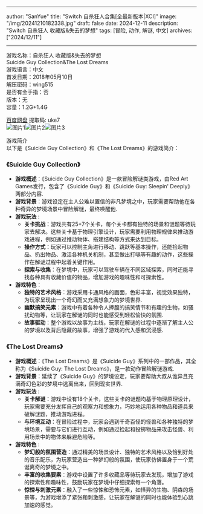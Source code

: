 
---
author: "SanYue"
title: "Switch 自杀狂人合集[全最新版本|XCI]"
image: "/img/20241210182338.jpg"
draft: false
date: 2024-12-11
description: "Switch 自杀狂人 收藏版&失去的梦想"
tags: [冒险, 动作, 解谜, 中文]
archives: ["2024/12/11"]

---

游戏名称：自杀狂人 收藏版&失去的梦想   
Suicide Guy Collection&The Lost Dreams    
游戏语言：中文  
首发日期：2018年05月10日  
解压密码：wing515  
是否有金手指：否  
版本：无   
容量：1.2G+1.4G

[百度网盘](https://pan.baidu.com/s/1OrtlxTa23_EYw1cucbMOqw) 提取码: uke7  
![图片1](/img/2deffc.jpg)![图片2](/img/e95e8d.jpg)![图片3](/img/01efaa.jpg)  

游戏简介  
以下是《Suicide Guy Collection》和《The Lost Dreams》的游戏简介：

### 《Suicide Guy Collection》
- **游戏概述**：《Suicide Guy Collection》是一款冒险解谜类游戏，由Red Art Games发行，包含了《Suicide Guy》和《Suicide Guy: Sleepin' Deeply》两部分内容.
- **游戏背景**：游戏设定在主人公难以置信的非凡梦境之中，玩家需要帮助他在各种奇异的梦境场景中冒险解谜，最终唤醒他.
- **游戏玩法** :
    - **关卡挑战**：游戏共有25+7个关卡，每个关卡都有独特的场景和谜题等待玩家去解决。这些关卡基于物理引擎设计，玩家需要利用物理规律来推动游戏进程，例如通过推动物体、搭建结构等方式来达到目标。
    - **操作方式**：玩家可以控制主角进行移动、跳跃等基本操作，还能捡起物品、扔出物品、激活各种机关机制，甚至做出打嗝等有趣的动作，这些操作在解谜过程中起着关键作用。
    - **探索与收集**：在梦境中，玩家可以驾驶车辆在不同区域探索，同时还能寻找各种具有收藏价值的物品，增加游戏的趣味性和可探索性。
- **游戏特色**：
    - **独特的艺术风格**：游戏采用卡通风格的画面，色彩丰富，视觉效果独特，为玩家呈现出一个奇幻而又充满想象力的梦境世界.
    - **幽默搞笑元素**：游戏中有着各种令人捧腹的搞笑情节和有趣的生物，如骚扰动物等，让玩家在解谜的同时也能感受到轻松愉快的氛围.
    - **故事驱动**：整个游戏以故事为主线，玩家在解谜的过程中逐渐了解主人公的梦境以及背后隐藏的故事，增强了游戏的代入感和沉浸感.

### 《The Lost Dreams》
- **游戏概述**：《The Lost Dreams》是《Suicide Guy》系列中的一部作品，其全称为《Suicide Guy: The Lost Dreams》，是一款动作冒险解谜游戏.
- **游戏背景**：延续了《Suicide Guy》的梦境设定，玩家要帮助大叔从诡异且充满奇幻色彩的梦境中逃离出来，回到现实世界.
- **游戏玩法** :
    - **关卡解谜**：游戏中设有18个关卡，这些关卡的谜题均基于物理原理设计，玩家需要充分发挥自己的观察力和想象力，巧妙地运用各种物品和道具来破解谜题，推动游戏进程。
    - **与环境互动**：在冒险过程中，玩家会遇到千奇百怪的怪兽和各种独特的梦境场景，需要与它们进行互动，例如通过捡起和投掷物品来攻击怪兽、利用场景中的物体来躲避危险等。
- **游戏特色** :
    - **梦幻般的氛围营造**：通过精美的场景设计、独特的艺术风格以及恰到好处的音乐配乐，为玩家营造出一种梦幻般的氛围，使玩家仿佛置身于一个荒诞离奇的梦境之中。
    - **丰富的收集要素**：游戏中设置了许多收藏品等待玩家去发现，增加了游戏的探索性和趣味性，鼓励玩家在梦境中仔细探索每一个角落。
    - **惊悚与刺激元素**：融入了一些惊悚和恐怖元素，如怪异的生物、阴森的场景等，为游戏增添了紧张和刺激感，让玩家在解谜的同时也能体验到心跳加速的感觉。
 

